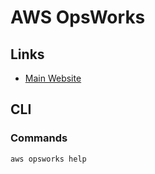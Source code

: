 # AWS OpsWorks

## Links

- [Main Website](https://aws.amazon.com/opsworks/)

## CLI

### Commands

```sh
aws opsworks help
```
